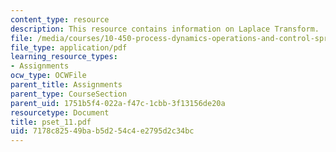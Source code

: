 ```yaml
---
content_type: resource
description: This resource contains information on Laplace Transform.
file: /media/courses/10-450-process-dynamics-operations-and-control-spring-2006/7178c82549bab5d254c4e2795d2c34bc_pset_11.pdf
file_type: application/pdf
learning_resource_types:
- Assignments
ocw_type: OCWFile
parent_title: Assignments
parent_type: CourseSection
parent_uid: 1751b5f4-022a-f47c-1cbb-3f13156de20a
resourcetype: Document
title: pset_11.pdf
uid: 7178c825-49ba-b5d2-54c4-e2795d2c34bc
---
```

